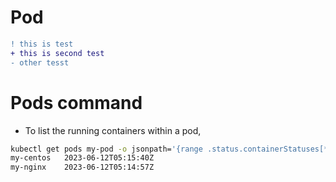 # Pod 

```diff
! this is test
+ this is second test
- other tesst
```


# Pods command

+ To list the running containers within a pod,
```bash
kubectl get pods my-pod -o jsonpath='{range .status.containerStatuses[*]}{.name}{"\t"}{.state.running.startedAt}{"\n"}{end}'
my-centos	2023-06-12T05:15:40Z
my-nginx	2023-06-12T05:14:57Z
```